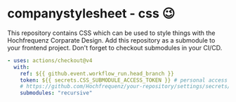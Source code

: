 # companystylesheet - css 😉

This repository contains CSS which can be used to style things with the Hochfrequenz Corparate Design.
Add this repository as a submodule to your frontend project.
Don't forget to checkout submodules in your CI/CD.
```yaml
- uses: actions/checkout@v4
  with:
    ref: ${{ github.event.workflow_run.head_branch }}
    token: ${{ secrets.CSS_SUBMODULE_ACCESS_TOKEN }} # personal access token (PAT) with repo scope
    # https://github.com/Hochfrequenz/your-repository/settings/secrets/actions/CSS_SUBMODULE_ACCESS_TOKEN
    submodules: "recursive"
```

